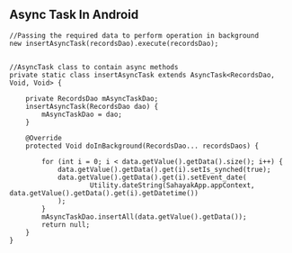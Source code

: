 ﻿## Async Task In Android

    //Passing the required data to perform operation in background
    new insertAsyncTask(recordsDao).execute(recordsDao);


    //AsyncTask class to contain async methods
    private static class insertAsyncTask extends AsyncTask<RecordsDao, Void, Void> { 
     
        private RecordsDao mAsyncTaskDao;
	    insertAsyncTask(RecordsDao dao) {  
	        mAsyncTaskDao = dao;  
	    }  
  
	    @Override   
	    protected Void doInBackground(RecordsDao... recordsDaos) { 

	        for (int i = 0; i < data.getValue().getData().size(); i++) {  
	            data.getValue().getData().get(i).setIs_synched(true);  
	            data.getValue().getData().get(i).setEvent_date(  
	                    Utility.dateString(SahayakApp.appContext, data.getValue().getData().get(i).getDatetime())  
	            );  
	        }  
	        mAsyncTaskDao.insertAll(data.getValue().getData());  
	        return null;  
	    }  
    }

